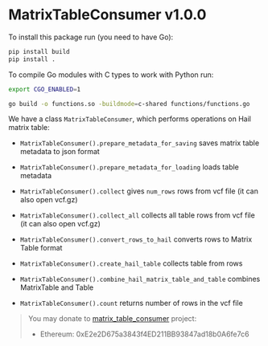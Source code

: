 # MatrixTableConsumer v1.0.0

To install this package run (you need to have Go):

```bash
pip install build
pip install .
```

To compile Go modules with C types to work with Python run:

```bash
export CGO_ENABLED=1

go build -o functions.so -buildmode=c-shared functions/functions.go
```

We have a class `MatrixTableConsumer`, which performs operations on Hail matrix table:

- `MatrixTableConsumer().prepare_metadata_for_saving` saves matrix table metadata to json format

- `MatrixTableConsumer().prepare_metadata_for_loading` loads table metadata

- `MatrixTableConsumer().collect` gives `num_rows` rows from vcf file (it can also open vcf.gz)

- `MatrixTableConsumer().collect_all` collects all table rows from vcf file (it can also open vcf.gz)

- `MatrixTableConsumer().convert_rows_to_hail` converts rows to Matrix Table format

- `MatrixTableConsumer().create_hail_table` collects table from rows

- `MatrixTableConsumer().combine_hail_matrix_table_and_table` combines MatrixTable and Table

- `MatrixTableConsumer().count` returns number of rows in the vcf file

> You may donate to [matrix_table_consumer](https://github.com/PHILIPP111007/matrix_table_consumer) project:
>
> * Ethereum: 0xE2e2D675a3843f4ED211BB93847ad18b0A6fe7c6
